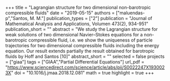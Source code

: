 +++
title = "Lagrangian structure for two dimensional non-barotropic compressible fluids"
date = "2019-05-15"
authors = ["maluendas-p","Santos, M. M."]
publication_types = ["2"]
publication = "Journal of Mathematical Analysis and Applications, Volumen 473(2), 934-951"
publication_short = ""
abstract = "We study the Lagrangian structure for weak solutions of two dimensional Navier–Stokes equations for a non-barotropic compressible fluid, i.e. we show the uniqueness of particle trajectories for two dimensional compressible fluids including the energy equation. Our result extends partially the result obtained for barotropic fluids by Hoff and Santos [10]"
abstract_short = ""
selected = false
projects = ["giaa"]
tags = ["GIAA","Partial Differential Equations"]
url_pdf = "https://www.sciencedirect.com/science/article/abs/pii/S0022247X1930023X"
doi = "10.1016/j.jmaa.2018.12.081"
math = true
highlight = true
+++
